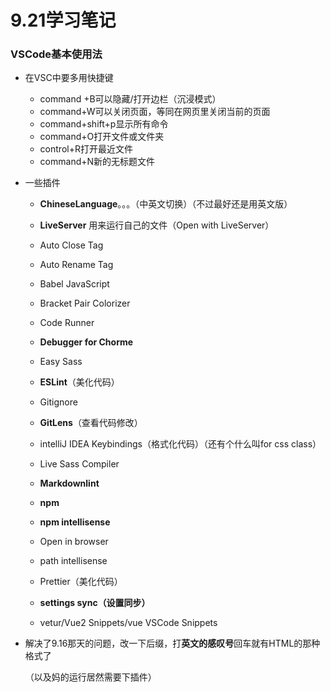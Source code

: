 # 9.21学习笔记

### VSCode基本使用法

- 在VSC中要多用快捷键
  - command +B可以隐藏/打开边栏（沉浸模式）
  - command+W可以关闭页面，等同在网页里关闭当前的页面
  - command+shift+p显示所有命令
  - command+O打开文件或文件夹
  - control+R打开最近文件
  - command+N新的无标题文件

- 一些插件

  - **ChineseLanguage**。。。（中英文切换）（不过最好还是用英文版）

  - **LiveServer** 用来运行自己的文件（Open with LiveServer）
  - Auto Close Tag
  - Auto Rename Tag
  - Babel JavaScript
  - Bracket Pair Colorizer
  - Code Runner
  - **Debugger for Chorme**
  - Easy Sass
  - **ESLint**（美化代码）
  - Gitignore
  - **GitLens**（查看代码修改）
  - intelliJ IDEA Keybindings（格式化代码）（还有个什么叫for css class）
  - Live Sass Compiler
  - **Markdownlint**
  - **npm**
  - **npm intellisense**
  - Open in browser
  - path intellisense
  - Prettier（美化代码）
  - **settings sync（设置同步）**
  - vetur/Vue2 Snippets/vue VSCode Snippets

- 解决了9.16那天的问题，改一下后缀，打**英文的感叹号**回车就有HTML的那种格式了

  （以及妈的运行居然需要下插件）	

